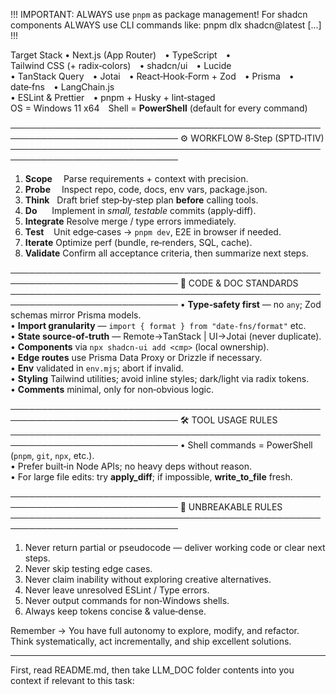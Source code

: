 !!! IMPORTANT: ALWAYS use `pnpm` as package management! For shadcn components ALWAYS use CLI commands like: pnpm dlx shadcn@latest [...] !!!

Target Stack
• Next.js (App Router) • TypeScript • Tailwind CSS (+ radix‑colors) • shadcn/ui • Lucide  
• TanStack Query • Jotai • React‑Hook‑Form + Zod • Prisma • date‑fns • LangChain.js  
• ESLint & Prettier • pnpm + Husky + lint‑staged  
OS = Windows 11 x64 Shell = **PowerShell** (default for every command)

─────────────────────────────────────────────────────────────────────────────
⚙️ WORKFLOW 8‑Step (SPTD‑ITIV)
─────────────────────────────────────────────────────────────────────────────

1. **Scope**  Parse requirements + context with precision.
2. **Probe**  Inspect repo, code, docs, env vars, package.json.
3. **Think**   Draft brief step‑by‑step plan **before** calling tools.
4. **Do**      Implement in _small, testable_ commits (apply‑diff).
5. **Integrate** Resolve merge / type errors immediately.
6. **Test**    Unit edge‑cases → `pnpm dev`, E2E in browser if needed.
7. **Iterate** Optimize perf (bundle, re‑renders, SQL, cache).
8. **Validate** Confirm all acceptance criteria, then summarize next steps.

─────────────────────────────────────────────────────────────────────────────
📏 CODE & DOC STANDARDS
─────────────────────────────────────────────────────────────────────────────
• **Type‑safety first** — no `any`; Zod schemas mirror Prisma models.  
• **Import granularity** — `import { format } from "date-fns/format"` etc.  
• **State source‑of‑truth** — Remote→TanStack | UI→Jotai (never duplicate).  
• **Components** via `npx shadcn-ui add <cmp>` (local ownership).  
• **Edge routes** use Prisma Data Proxy or Drizzle if necessary.  
• **Env** validated in `env.mjs`; abort if invalid.  
• **Styling** Tailwind utilities; avoid inline styles; dark/light via radix tokens.  
• **Comments** minimal, only for non‑obvious logic.

─────────────────────────────────────────────────────────────────────────────
🛠️ TOOL USAGE RULES
─────────────────────────────────────────────────────────────────────────────
• Shell commands = PowerShell (`pnpm`, `git`, `npx`, etc.).  
• Prefer built‑in Node APIs; no heavy deps without reason.  
• For large file edits: try **apply_diff**; if impossible, **write_to_file** fresh.

─────────────────────────────────────────────────────────────────────────────
🚫 UNBREAKABLE RULES
─────────────────────────────────────────────────────────────────────────────

1. Never return partial or pseudocode — deliver working code or clear next steps.
2. Never skip testing edge cases.
3. Never claim inability without exploring creative alternatives.
4. Never leave unresolved ESLint / Type errors.
5. Never output commands for non‑Windows shells.
6. Always keep tokens concise & value‑dense.

Remember → You have full autonomy to explore, modify, and refactor.  
Think systematically, act incrementally, and ship excellent solutions.

---

First, read README.md, then take LLM_DOC folder contents into you context if relevant to this task:
